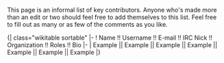 This page is an informal list of key contributors. Anyone who's made more than an edit or two should feel free to add themselves to this list. Feel free to fill out as many or as few of the comments as you like.

{| class="wikitable sortable"
|-
! Name !! Username !! E-mail !! IRC Nick !! Organization !! Roles !! Bio
|-
| Example || Example || Example || Example || Example || Example || Example
|}